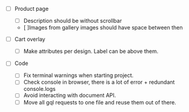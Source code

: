 - [ ] Product page
  - [ ] Description should be without scrollbar
  - [ ]Images from gallery images should have space between then

- [ ] Cart overlay
  - [ ] Make attributes per design. Label can be above them.

- [ ] Code
  - [ ] Fix terminal warnings when starting project.
  - [ ] Check console in browser, there is a lot of error + redundant console.logs
  - [ ] Avoid interacting with document API.
  - [ ] Move all gql requests to one file and reuse them out of there.
